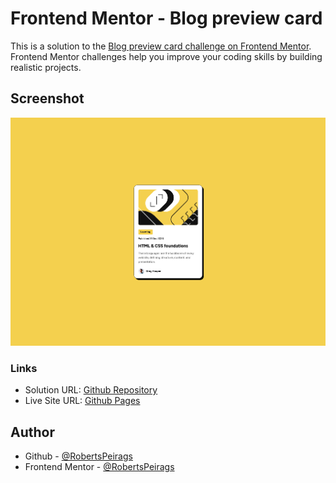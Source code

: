 # Frontend Mentor - Blog preview card
This is a solution to the [Blog preview card challenge on Frontend Mentor](https://www.frontendmentor.io/challenges/blog-preview-card-ckPaj01IcS). Frontend Mentor challenges help you improve your coding skills by building realistic projects.

## Screenshot
![](./screenshot.png)

### Links
- Solution URL: [Github Repository](https://github.com/RobertsPeirags/frontend-mentor-blog-card/)
- Live Site URL: [Github Pages](https://robertspeirags.github.io/frontend-mentor-blog-card/index.html)

## Author
- Github - [@RobertsPeirags](https://github.com/RobertsPeirags)
- Frontend Mentor - [@RobertsPeirags](https://frontendmentor.io/profile/RobertsPeirags)